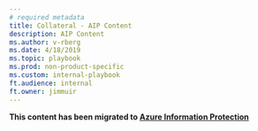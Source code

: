 ```yaml
---
# required metadata
title: Collateral - AIP Content
description: AIP Content
ms.author: v-rberg
ms.date: 4/18/2019  
ms.topic: playbook  
ms.prod: non-product-specific  
ms.custom: internal-playbook  
ft.audience: internal
ft.owner: jimmuir
---
```

**This content has been migrated to [Azure Information Protection](https://fasttrack-docs.microsoft.com/collateral/M365-EMS-Azure-Information-Protection.html)**